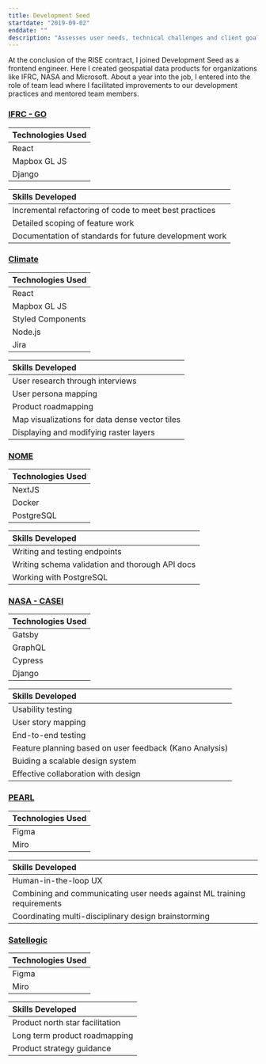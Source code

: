 ```yaml
---
title: Development Seed
startdate: "2019-09-02"
enddate: ""
description: "Assesses user needs, technical challenges and client goals to create product road maps and technical implementation plans"
---
```


At the conclusion of the RISE contract, I joined Development Seed as a frontend engineer. Here I created geospatial data products for organizations like IFRC, NASA and Microsoft. About a year into the job, I entered into the role of team lead where I facilitated improvements to our development practices and mentored team members. 

### [IFRC - GO](https://go.ifrc.org/)


| Technologies Used | 
| :----------       | 
| React            | 
| Mapbox GL JS             | 
| Django              | 


| Skills Developed |
| :----- |
| Incremental refactoring of code to meet best practices |
| Detailed scoping of feature work |
| Documentation of standards for future development work |

### [Climate](https://climate.com/)


| Technologies Used | 
| :----------       | 
| React             | 
| Mapbox GL JS      | 
| Styled Components | 
| Node.js           | 
| Jira              | 


| Skills Developed |
| :----- |
| User research through interviews |
| User persona mapping |
| Product roadmapping |
| Map visualizations for data dense vector tiles |
| Displaying and modifying raster layers |

### [NOME](https://trajectorymagazine.com/open-source-in-the-intelligence-community/)


| Technologies Used | 
| :----------       | 
| NextJS             | 
| Docker      | 
| PostgreSQL | 



| Skills Developed |
| :----- |
| Writing and testing endpoints |
| Writing schema validation and thorough API docs |
| Working with PostgreSQL |

### [NASA - CASEI](https://impact.earthdata.nasa.gov/casei/)


| Technologies Used | 
| :----------       | 
| Gatsby             | 
| GraphQL      | 
| Cypress | 
| Django | 



| Skills Developed |
| :----- |
| Usability testing |
| User story mapping |
| End-to-end testing |
| Feature planning based on user feedback (Kano Analysis) |
| Buiding a scalable design system |
| Effective collaboration with design |

### [PEARL](https://developmentseed.org/projects/pearl-land-mapping)


| Technologies Used | 
| :----------       | 
| Figma             | 
| Miro      | 



| Skills Developed |
| :----- |
| Human-in-the-loop UX |
| Combining and communicating user needs against ML training requirements |
| Coordinating multi-disciplinary design brainstorming |

### [Satellogic](https://satellogic.com/)


| Technologies Used | 
| :----------       | 
| Figma             | 
| Miro      | 



| Skills Developed |
| :----- |
| Product north star facilitation |
| Long term product roadmapping |
| Product strategy guidance |

